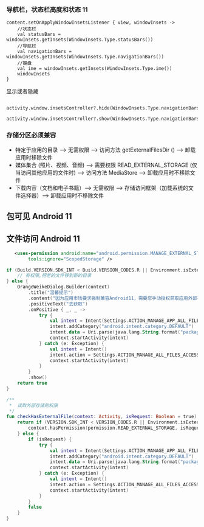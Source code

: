### 导航栏，状态栏高度和状态 11
```
content.setOnApplyWindowInsetsListener { view, windowInsets ->
    //状态栏
    val statusBars = windowInsets.getInsets(WindowInsets.Type.statusBars())
    //导航栏
    val navigationBars = windowInsets.getInsets(WindowInsets.Type.navigationBars())
    //键盘
    val ime = windowInsets.getInsets(WindowInsets.Type.ime())
    windowInsets
}
```
显示或者隐藏
```
 activity.window.insetsController?.hide(WindowInsets.Type.navigationBars())
 activity.window.insetsController?.show(WindowInsets.Type.navigationBars())
```

### 存储分区必须兼容
- 特定于应用的目录 –> 无需权限 –> 访问方法 getExternalFilesDir () –> 卸载应用时移除文件
- 媒体集合 (照片、视频、音频) –> 需要权限 READ_EXTERNAL_STORAGE (仅当访问其他应用的文件时) –> 访问方法 MediaStore –> 卸载应用时不移除文件
- 下载内容（文档和电子书籍）–> 无需权限 –> 存储访问框架（加载系统的文件选择器）–> 卸载应用时不移除文件

## 包可见 Android 11

<queries>
<package android:name="com.tencent.mm" />
<package android:name="com.tencent.mobileqq" />
<package android:name="com.sina.weibo" />
</queries>

## 文件访问 Android 11

```xml
   <uses-permission android:name="android.permission.MANAGE_EXTERNAL_STORAGE"
        tools:ignore="ScopedStorage" />
```

```kotlin
if (Build.VERSION.SDK_INT < Build.VERSION_CODES.R || Environment.isExternalStorageManager()) {
    // 有权限,把老的文件移到新的目录
} else {
    OrangeWeikeDialog.Builder(context)
        .title("温馨提示")
        .content("因为应用市场要求强制兼容Android11，需要您手动授权获取应用外部存储权限，否则会丢失您以前的录音")
        .positiveText("去获取")
        .onPositive { _, _ ->
            try {
                val intent = Intent(Settings.ACTION_MANAGE_APP_ALL_FILES_ACCESS_PERMISSION)
                intent.addCategory("android.intent.category.DEFAULT")
                intent.data = Uri.parse(java.lang.String.format("package:%s", context.packageName))
                context.startActivity(intent)
            } catch (e: Exception) {
                val intent = Intent()
                intent.action = Settings.ACTION_MANAGE_ALL_FILES_ACCESS_PERMISSION
                context.startActivity(intent)
            }
        }
        .show()
    return true
}

/**
 *  读取外部存储的权限
 */
fun checkHasExternalFile(context: Activity, isRequest: Boolean = true): Boolean {
    return if (VERSION.SDK_INT < VERSION_CODES.R || Environment.isExternalStorageManager()) {
        context.hasPermission(permission.READ_EXTERNAL_STORAGE, isRequest = isRequest)
    } else {
        if (isRequest) {
            try {
                val intent = Intent(Settings.ACTION_MANAGE_APP_ALL_FILES_ACCESS_PERMISSION)
                intent.addCategory("android.intent.category.DEFAULT")
                intent.data = Uri.parse(java.lang.String.format("package:%s", context.packageName))
                context.startActivity(intent)
            } catch (e: Exception) {
                val intent = Intent()
                intent.action = Settings.ACTION_MANAGE_ALL_FILES_ACCESS_PERMISSION
                context.startActivity(intent)
            }
        }
        false
    }
}
```
